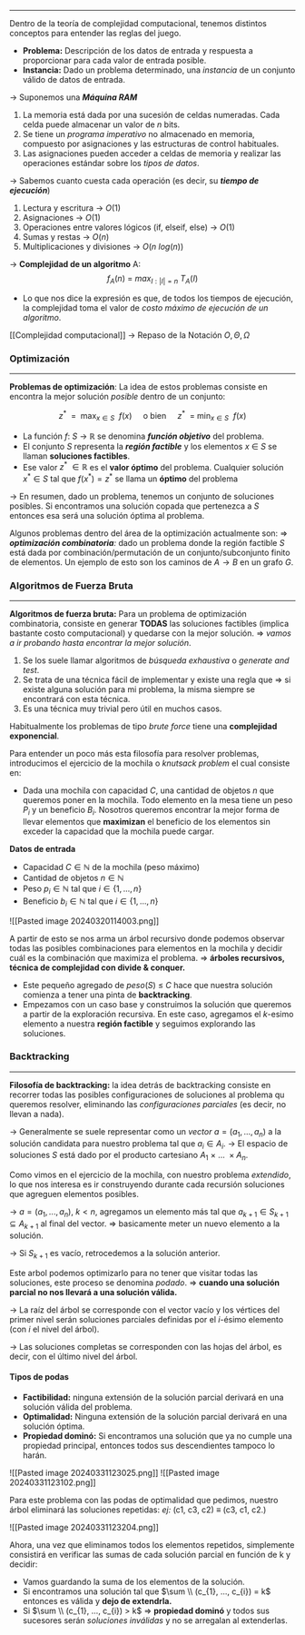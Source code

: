 ***
Dentro de la teoría de complejidad computacional, tenemos distintos conceptos para entender las reglas del juego.
+ **Problema:** Descripción de los datos de entrada y respuesta a proporcionar para cada valor de entrada posible.
+ **Instancia:** Dado un problema determinado, una *instancia* de un conjunto válido de datos de entrada.

-> Suponemos una ***Máquina RAM***
1. La memoria está dada por una sucesión de celdas numeradas. Cada celda puede almacenar un valor de *n* bits.
2. Se tiene un *programa imperativo* no almacenado en memoria, compuesto por asignaciones y las estructuras de control habituales.
3. Las asignaciones pueden acceder a celdas de memoria y realizar las operaciones estándar sobre los *tipos de datos*.

-> Sabemos cuanto cuesta cada operación (es decir, su ***tiempo de ejecución***)
1. Lectura y escritura $\longrightarrow$  $O(1)$
2. Asignaciones $\longrightarrow$ $O(1)$
3. Operaciones entre valores lógicos (if, elseif, else) $\longrightarrow$ $O(1)$
4. Sumas y restas $\longrightarrow$ $O(n)$
5. Multiplicaciones y divisiones $\longrightarrow$ $O(n \ log(n))$

-> **Complejidad de un algoritmo** A:
$$f_{A}(n) \ = \ max_{I:|I|=n} \ T_{A}(I)$$

* Lo que nos dice la expresión es que, de todos los tiempos de ejecución, la complejidad toma el valor de *costo máximo de ejecución de un algoritmo*.

[[Complejidad computacional]] -> Repaso de la Notación $O, \Theta, \Omega$

### Optimización
***
**Problemas de optimización**: La idea de estos problemas consiste en encontra la mejor solución *posible* dentro de un conjunto:

$$z^* \ \ = \ \ \max_{x \in S} \ \ f(x) \ \ \ \ \ \text{o bien} \ \ \ \ \ z^* \ \ = \ \min_{x \in S} \ \ f(x)$$

* La función $f : \ S \  \longrightarrow \ \mathbb{R}$ se denomina ***función objetivo*** del problema.
* El conjunto *S* representa la ***región factible*** y los elementos $x \ \in \ S$ se llaman **soluciones factibles**.
* Ese valor $z^* \ \in \mathbb{R}$ es el **valor óptimo** del problema. Cualquier solución $x^* \in S$ tal que $f(x^*) = z^*$ se llama un **óptimo** del problema

-> En resumen, dado un problema, tenemos un conjunto de soluciones posibles. Si encontramos una solución copada que pertenezca a $S$ entonces esa será una solución óptima al problema.


Algunos problemas dentro del área de la optimización actualmente son:
=> ***optimización combinatoria**:* dado un problema donde la región factible $S$ está dada por combinación/permutación de un conjunto/subconjunto finito de elementos. Un ejemplo de esto son los caminos de $A \longrightarrow B$ en un grafo $G$.


### Algoritmos de Fuerza Bruta
***
**Algoritmos de fuerza bruta:** Para un problema de optimización combinatoria, consiste en generar **TODAS** las soluciones factibles (implica bastante costo computacional) y quedarse con la mejor solución. => *vamos a ir probando hasta encontrar la mejor solución*.

1. Se los suele llamar algoritmos de *búsqueda exhaustiva* o *generate and test*.
2. Se trata de una técnica fácil de implementar y existe una regla que => si existe alguna solución para mi problema, la misma siempre se encontrará con esta técnica.
3. Es una técnica muy trivial pero útil en muchos casos.

Habitualmente los problemas de tipo *brute force* tiene una **complejidad exponencial**.

Para entender un poco más esta filosofía para resolver problemas, introducimos el ejercicio de la mochila o *knutsack problem* el cual consiste en:
* Dada una mochila con capacidad $C$, una cantidad de objetos $n$ que queremos poner en la mochila. Todo elemento en la mesa tiene un peso $P_{i}$ y un beneficio $B_{i}$. Nosotros queremos encontrar la mejor forma de llevar elementos que **maximizan** el beneficio de los elementos sin exceder la capacidad que la mochila puede cargar.

**Datos de entrada**
* Capacidad $C \in \mathbb{N}$ de la mochila (peso máximo)
* Cantidad de objetos $n \in \mathbb{N}$
* Peso $p_{i} \in \mathbb{N}$  tal que $i \in \{1, ..., n\}$ 
* Beneficio $b_{i} \in \mathbb{N}$ tal que $i \in \{1, ..., n\}$ 

![[Pasted image 20240320114003.png]]

A partir de esto se nos arma un árbol recursivo donde podemos observar todas las posibles combinaciones para elementos en la mochila y decidir cuál es la combinación que maximiza el problema. => **árboles recursivos, técnica de complejidad con divide & conquer.**

* Este pequeño agregado de $peso(S) \ \leq \ C$ hace que nuestra solución comienza a tener una pinta de **backtracking**. 
* Empezamos con un caso base y construimos la solución que queremos a partir de la exploración recursiva. En este caso, agregamos el $k$-esimo elemento a nuestra **región factible** y seguimos explorando las soluciones.

### Backtracking
***
**Filosofía de backtracking:** la idea detrás de backtracking consiste en recorrer todas las posibles configuraciones de soluciones al problema qu queremos resolver, eliminando las *configuraciones parciales* (es decir, no llevan a nada).

-> Generalmente se suele representar como un *vector* $a = (a_{1}, ..., a_{n})$ a la solución candidata para nuestro problema tal que  $a_{i} \in A_{i}$.
-> El espacio de soluciones $S$ está dado por el producto cartesiano $A_{1} \ \times \ ... \ \times A_{n}$.

Como vimos en el ejercicio de la mochila, con nuestro problema *extendido*, lo que nos interesa es ir construyendo durante cada recursión soluciones que agreguen elementos posibles. 

-> $a = (a_{1}, ..., a_{n})$, $k < n$, agregamos un elemento más tal que $a_{k+1} \in S_{k+1} \subseteq A_{k+1}$ al final del vector. => basicamente meter un nuevo elemento a la solución.

-> Si $S_{k+1}$ es vacío, retrocedemos a la solución anterior.

Este arbol podemos optimizarlo para no tener que visitar todas las soluciones, este proceso se denomina *podado*. => **cuando una solución parcial no nos llevará a una solución válida.**

-> La raíz del árbol se corresponde con el vector vacío y los vértices del primer nivel serán soluciones parciales definidas por el $i$-ésimo elemento (con $i$ el nivel del árbol).

-> Las soluciones completas se corresponden con las hojas del árbol, es decir, con el último nivel del árbol.

#### Tipos de podas
* **Factibilidad:** ninguna extensión de la solución parcial derivará en una solución válida del problema.
* **Optimalidad:** Ninguna extensión de la solución parcial derivará en una solución óptima.
* **Propiedad dominó:** Si encontramos una solución que ya no cumple una propiedad principal, entonces todos sus descendientes tampoco lo harán.

![[Pasted image 20240331123025.png]]
![[Pasted image 20240331123102.png]]

Para este problema con las podas de optimalidad que pedimos, nuestro árbol eliminará las soluciones repetidas: *ej:* (c1, c3, c2) $\equiv$ (c3, c1, c2.)

![[Pasted image 20240331123204.png]]

Ahora, una vez que eliminamos todos los elementos repetidos, simplemente consistirá en verificar las sumas de cada solución parcial en función de k y decidir:
* Vamos guardando la suma de los elementos de la solución.
* Si encontramos una solución tal que $\sum \\ (c_{1}, ..., c_{i}) = k$ entonces es válida y **dejo de extendrla.**
* Si $\sum \\ (c_{1}, ..., c_{i}) > k$ => **propiedad dominó** y todos sus sucesores serán *soluciones inválidas* y no se arregalan al extenderlas.

